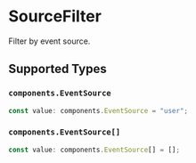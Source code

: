 # SourceFilter

Filter by event source.


## Supported Types

### `components.EventSource`

```typescript
const value: components.EventSource = "user";
```

### `components.EventSource[]`

```typescript
const value: components.EventSource[] = [];
```

